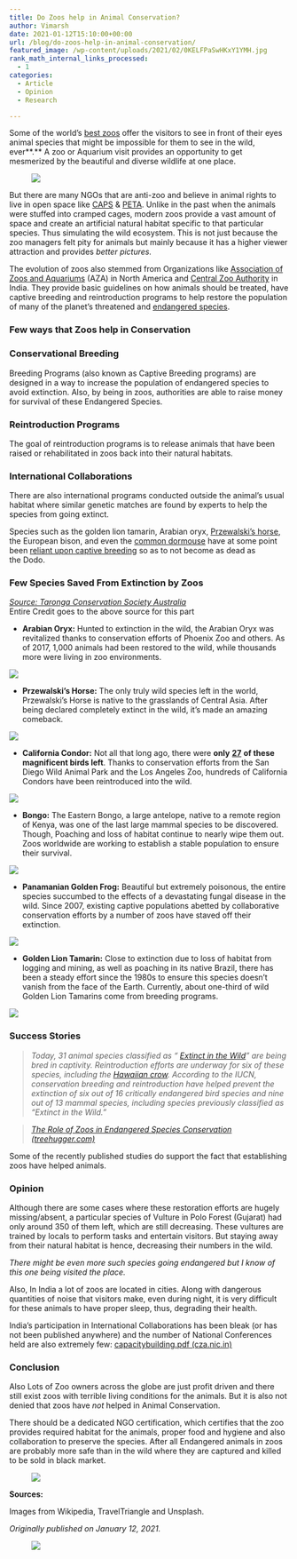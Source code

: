 ```yaml
---
title: Do Zoos help in Animal Conservation?
author: Vimarsh
date: 2021-01-12T15:10:00+00:00
url: /blog/do-zoos-help-in-animal-conservation/
featured_image: /wp-content/uploads/2021/02/0KELFPaSwHKxY1YMH.jpg
rank_math_internal_links_processed:
  - 1
categories:
  - Article
  - Opinion
  - Research

---
```

 

Some of the world’s [best zoos][1] offer the visitors to see in front of their eyes animal species that might be impossible for them to see in the wild, ever**.** A zoo or Aquarium visit provides an opportunity to get mesmerized by the beautiful and diverse wildlife at one&nbsp;place.<figure class="wp-block-image">

![][2] </figure> 

But there are many NGOs that are anti-zoo and believe in animal rights to live in open space like [CAPS][3] & [PETA][4]. Unlike in the past when the animals were stuffed into cramped cages, modern zoos provide a vast amount of space and create an artificial natural habitat specific to that particular species. Thus simulating the wild ecosystem. This is not just because the zoo managers felt pity for animals but mainly because it has a higher viewer attraction and provides _better pictures._

The evolution of zoos also stemmed from Organizations like [Association of Zoos and Aquariums][5] (AZA) in North America and [Central Zoo Authority][6] in India. They provide basic guidelines on how animals should be treated, have captive breeding and reintroduction programs to help restore the population of many of the planet’s threatened and [endangered species][7].

### Few ways that Zoos help in Conservation

### Conservational Breeding

Breeding Programs (also known as Captive Breeding programs) are designed in a way to increase the population of endangered species to avoid extinction. Also, by being in zoos, authorities are able to raise money for survival of these Endangered Species.

### Reintroduction Programs

The goal of reintroduction programs is to release animals that have been raised or rehabilitated in zoos back into their natural habitats.

### International Collaborations

There are also international programs conducted outside the animal’s usual habitat where similar genetic matches are found by experts to help the species from going&nbsp;extinct.

Species such as the golden lion tamarin, Arabian oryx, [Przewalski’s horse][8], the European bison, and even the [common dormouse][9] have at some point been [reliant upon captive breeding][10] so as to not become as dead as the&nbsp;Dodo.

### Few Species Saved From Extinction by&nbsp;Zoos

[_Source: Taronga Conservation Society Australia_][11]  
Entire Credit goes to the above source for this&nbsp;part

  * **Arabian Oryx:** Hunted to extinction in the wild, the Arabian Oryx was revitalized thanks to conservation efforts of Phoenix Zoo and others. As of 2017, 1,000 animals had been restored to the wild, while thousands more were living in zoo environments.<figure class="wp-block-image">

![][12] </figure> 

  * **Przewalski’s Horse:** The only truly wild species left in the world, Przewalski’s Horse is native to the grasslands of Central Asia. After being declared completely extinct in the wild, it’s made an amazing comeback.<figure class="wp-block-image">

![][13] </figure> 

  * **California Condor:** Not all that long ago, there were **only** [**27**][14] **of these magnificent birds left**. Thanks to conservation efforts from the San Diego Wild Animal Park and the Los Angeles Zoo, hundreds of California Condors have been reintroduced into the&nbsp;wild.<figure class="wp-block-image">

![][15] </figure> 

  * **Bongo:** The Eastern Bongo, a large antelope, native to a remote region of Kenya, was one of the last large mammal species to be discovered. Though, Poaching and loss of habitat continue to nearly wipe them out. Zoos worldwide are working to establish a stable population to ensure their survival.<figure class="wp-block-image">

![][16] </figure> 

  * **Panamanian Golden Frog:** Beautiful but extremely poisonous, the entire species succumbed to the effects of a devastating fungal disease in the wild. Since 2007, existing captive populations abetted by collaborative conservation efforts by a number of zoos have staved off their extinction.<figure class="wp-block-image">

![][17] </figure> 

  * **Golden Lion Tamarin:** Close to extinction due to loss of habitat from logging and mining, as well as poaching in its native Brazil, there has been a steady effort since the 1980s to ensure this species doesn’t vanish from the face of the Earth. Currently, about one-third of wild Golden Lion Tamarins come from breeding programs.<figure class="wp-block-image">

![][18] </figure> 

### Success Stories

<blockquote class="wp-block-quote">
  <p>
    <em>Today, 31 animal species classified as “ </em><a href="https://www.thoughtco.com/recently-extinct-tigers-and-lions-1092148"><em>Extinct in the Wild</em></a><em>” are being bred in captivity. Reintroduction efforts are underway for six of these species, including the </em><a href="http://datazone.birdlife.org/species/factsheet/22706052"><em>Hawaiian crow</em></a><em>. According to the IUCN, conservation breeding and reintroduction have helped prevent the extinction of six out of 16 critically endangered bird species and nine out of 13 mammal species, including species previously classified as “Extinct in the&nbsp;Wild.”</em>
  </p>
</blockquote>

<blockquote class="wp-block-quote">
  <p>
    <a href="https://www.treehugger.com/zoos-and-endangered-species-conservation-1182068"><em>The Role of Zoos in Endangered Species Conservation (treehugger.com)</em></a>
  </p>
</blockquote>

Some of the recently published studies do support the fact that establishing zoos have helped&nbsp;animals.

### Opinion

Although there are some cases where these restoration efforts are hugely missing/absent, a particular species of Vulture in Polo Forest (Gujarat) had only around 350 of them left, which are still decreasing. These vultures are trained by locals to perform tasks and entertain visitors. But staying away from their natural habitat is hence, decreasing their numbers in the&nbsp;wild.

_There might be even more such species going endangered but I know of this one being visited the&nbsp;place._

Also, In India a lot of zoos are located in cities. Along with dangerous quantities of noise that visitors make, even during night, it is very difficult for these animals to have proper sleep, thus, degrading their&nbsp;health.

India’s participation in International Collaborations has been bleak (or has not been published anywhere) and the number of National Conferences held are also extremely few: [capacitybuilding.pdf (cza.nic.in)][19]

### Conclusion

Also Lots of Zoo owners across the globe are just profit driven and there still exist zoos with terrible living conditions for the animals. But it is also not denied that zoos have _not_ helped in Animal Conservation.

There should be a dedicated NGO certification, which certifies that the zoo provides required habitat for the animals, proper food and hygiene and also collaboration to preserve the species. After all Endangered animals in zoos are probably more safe than in the wild where they are captured and killed to be sold in black&nbsp;market.<figure class="wp-block-image">

![][20] </figure> 

**Sources:**

Images from Wikipedia, TravelTriangle and Unsplash.

_Originally published on January 12,&nbsp;2021._<figure class="wp-block-image">

![][21] </figure>

 [1]: https://www.nbcnews.com/id/wbna21756740
 [2]: https://vimarsh.info/wp-content/uploads/2021/02/06nSwGLna6upIXkEc.jpg
 [3]: http://www.captiveanimals.org/our-work/zoos
 [4]: http://www.peta.org.uk/issues/animals-not-use-entertainment/zoos/
 [5]: https://www.aza.org/about-us
 [6]: http://www.cza.nic.in/?source_utm=vimarsh.info
 [7]: https://www.treehugger.com/definition-and-factors-of-an-endangered-species-1181929
 [8]: https://web.archive.org/web/20120212234213/http://www.zsl.org/info/media/press-releases/null,1790,PR.html
 [9]: https://www.telegraph.co.uk/news/earth/earthnews/3353370/Dormice-breed-successfully-in-the-wild.html
 [10]: http://www.biaza.org.uk/uploads/Committees/FPC/BIAZA_Top10summary_FINAL.pdf
 [11]: https://taronga.org.au/news/2017-05-22/10-endangered-species-saved-extinction-zoos
 [12]: https://vimarsh.info/wp-content/uploads/2021/02/0BlrCsqUuiwaA1gzD.jpg
 [13]: https://vimarsh.info/wp-content/uploads/2021/02/0TcjTm3LCpVST6NR.jpg
 [14]: https://www.theguardian.com/environment/2019/jul/17/overwhelming-joy-birth-of-california-condor-chicks-marks-soaring-comeback
 [15]: https://vimarsh.info/wp-content/uploads/2021/02/img_6022bbe0ab1f2.jpg
 [16]: https://vimarsh.info/wp-content/uploads/2021/02/0qHbhEIcIu0ybDKPM.jpg
 [17]: https://vimarsh.info/wp-content/uploads/2021/02/056TtNf8SSBsCB5yL.jpg
 [18]: https://vimarsh.info/wp-content/uploads/2021/02/img_6022bbe1c2d1a.jpg
 [19]: http://cza.nic.in/uploads/documents/capacitybuilding.pdf
 [20]: https://vimarsh.info/wp-content/uploads/2021/02/0viO1cJFwJzxabq8r.jpg
 [21]: https://vimarsh.info/wp-content/uploads/2021/02/img_6022bbe29f4c9.gif